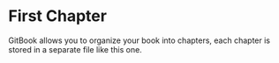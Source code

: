 # First Chapter

GitBook allows you to organize your book into chapters, each chapter is stored in a separate file like this one.

